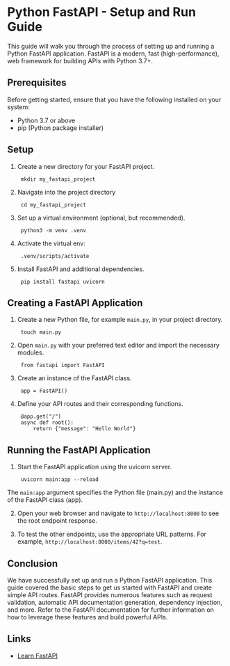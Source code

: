 # Python FastAPI - Setup and Run Guide

This guide will walk you through the process of setting up and running a Python FastAPI application. FastAPI is a modern, fast (high-performance), web framework for building APIs with Python 3.7+.

## Prerequisites
Before getting started, ensure that you have the following installed on your system:

- Python 3.7 or above
- pip (Python package installer)

## Setup
1. Create a new directory for your FastAPI project.

        mkdir my_fastapi_project

2. Navigate into the project directory

        cd my_fastapi_project

2. Set up a virtual environment (optional, but recommended).

        python3 -m venv .venv

3. Activate the virtual env:

        .venv/scripts/activate

4. Install FastAPI and additional dependencies.

        pip install fastapi uvicorn

## Creating a FastAPI Application

1. Create a new Python file, for example `main.py`, in your project directory.

        touch main.py

2. Open `main.py` with your preferred text editor and import the necessary modules.

        from fastapi import FastAPI

3. Create an instance of the FastAPI class.

        app = FastAPI()

4. Define your API routes and their corresponding functions.

        @app.get("/")
        async def root():
            return {"message": "Hello World"}

## Running the FastAPI Application

1. Start the FastAPI application using the uvicorn server.

        uvicorn main:app --reload

The `main:app` argument specifies the Python file (main.py) and the instance of the FastAPI class (app).

2. Open your web browser and navigate to `http://localhost:8000` to see the root endpoint response.

3. To test the other endpoints, use the appropriate URL patterns. For example, `http://localhost:8000/items/42?q=test`.

## Conclusion
We have successfully set up and run a Python FastAPI application. This guide covered the basic steps to get us started with FastAPI and create simple API routes. FastAPI provides numerous features such as request validation, automatic API documentation generation, dependency injection, and more. Refer to the FastAPI documentation for further information on how to leverage these features and build powerful APIs.

## Links
- [Learn FastAPI](https://fastapi.tiangolo.com/learn/)